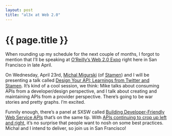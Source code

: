 ```yaml
---
layout: post
title: "al3x at Web 2.0"
---
```


{{ page.title }}
================

When rounding up my schedule for the next couple of months, I forgot to mention that I’ll be speaking at [O’Reilly’s Web 2.0 Expo](http://sf.web2expo.com) right here in San Francisco in late April.

On Wednesday, April 23rd, [Michal Migurski](http://mike.teczno.com/) (of [Stamen](http://www.stamen.com/)) and I will be presenting a talk called [Design Your API: Learnings from Twitter and Stamen](http://en.oreilly.com/webexsf2008/public/schedule/detail/2266). It’s kind of a cool session, we think: Mike talks about consuming APIs from a developer/design perspective, and I talk about creating and maintaining APIs from a provider perspective. There’s going to be war stories and pretty graphs. I’m excited.

Funnily enough, there’s a panel at SXSW called [Building Developer-Friendly Web Service APIs](http://2008.sxsw.com/interactive/programming/panels_schedule/?action=show&id=IAP060350) that’s on the same tip. With [APIs continuing to crop up left and right](http://www.programmableweb.com/), it’s no surprise that people want to nosh on some best practices. Michal and I intend to deliver, so join us in San Francisco!
